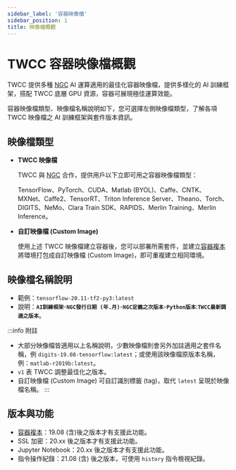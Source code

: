 ```yaml
---
sidebar_label: '容器映像檔'
sidebar_position: 1
title: 映像檔概觀
---
```



# TWCC 容器映像檔概觀


TWCC 提供多種 [NGC](https://www.nvidia.com/zh-tw/gpu-cloud/containers/) AI 運算適用的最佳化容器映像檔，提供多樣化的 AI 訓練框架，搭配 TWCC 底層 GPU 資源，容器可展現極佳運算效能。

容器映像檔類型、映像檔名稱說明如下，您可選擇左側映像檔類型，了解各項 TWCC 映像檔之 AI 訓練框架與套件版本資訊。

## 映像檔類型

- **TWCC 映像檔**

    TWCC 與 [NGC](https://www.nvidia.com/zh-tw/gpu-cloud/) 合作，提供用戶以下立即可用之容器映像檔類型：

    TensorFlow、PyTorch、CUDA、Matlab (BYOL)、Caffe、CNTK、MXNet、Caffe2、TensorRT、Triton Inference Server、Theano、Torch、DIGITS、NeMo、Clara Train SDK、RAPIDS、Merlin Training、Merlin Inference。

- **自訂映像檔 (Custom Image)**

    使用上述 TWCC 映像檔建立容器後，您可以部署所需套件，並建立[容器複本](https://www.twcc.ai/doc?page=container)將環境打包成自訂映像檔 (Custom Image)，即可重複建立相同環境。



## 映像檔名稱說明

- 範例：`tensorflow-20.11-tf2-py3:latest`
- 說明：**`AI訓練框架`**-**`NGC發行日期 (年.月)`**-**`NGC定義之次版本`**-**`Python版本`**:**`TWCC最新調適之版本`**。

:::info 附註
- 大部分映像檔皆適用以上名稱說明，少數映像檔則會另外加註適用之套件名稱，例 `digits-19.08-tensorflow:latest`；或使用該映像檔原版本名稱，例：`matlab-r2019b:latest`。
- `v1` 表 TWCC 調整最佳化之版本。
- 自訂映像檔 (Custom Image) 可自訂識別標籤 (tag)，取代 `latest` 呈現於映像檔名稱。
:::


## 版本與功能

- [容器複本](https://man.twcc.ai/@twccdocs/guide-ccs-duplicate-zh)：19.08 (含)後之版本才有支援此功能。
- SSL 加密：20.xx 後之版本才有支援此功能。
- Jupyter Notebook：20.xx 後之版本才有支援此功能。
- 指令操作紀錄：21.08 (含) 後之版本，可使用 `history` 指令檢視紀錄。